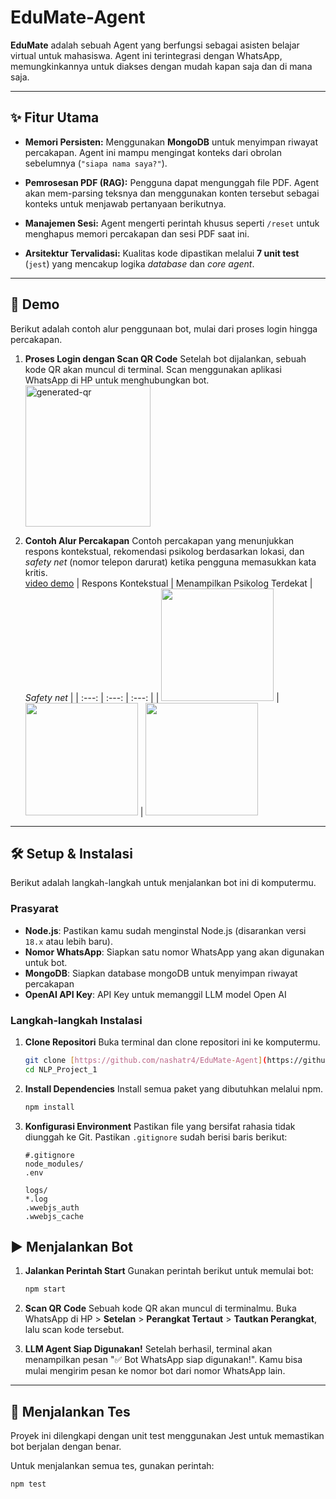 # EduMate-Agent 

**EduMate** adalah sebuah Agent yang berfungsi sebagai asisten belajar virtual untuk mahasiswa. Agent ini terintegrasi dengan WhatsApp, memungkinkannya untuk diakses dengan mudah kapan saja dan di mana saja.

---

## ✨ Fitur Utama

* **Memori Persisten:** Menggunakan **MongoDB** untuk menyimpan riwayat percakapan. Agent ini mampu mengingat konteks dari obrolan sebelumnya (`"siapa nama saya?"`).

* **Pemrosesan PDF (RAG):** Pengguna dapat mengunggah file PDF. Agent akan mem-parsing teksnya dan menggunakan konten tersebut sebagai konteks untuk menjawab pertanyaan berikutnya.

* **Manajemen Sesi:** Agent mengerti perintah khusus seperti `/reset` untuk menghapus memori percakapan dan sesi PDF saat ini.

* **Arsitektur Tervalidasi:** Kualitas kode dipastikan melalui **7 unit test** (`jest`) yang mencakup logika *database* dan *core agent*.

---

## 🚀 Demo

Berikut adalah contoh alur penggunaan bot, mulai dari proses login hingga percakapan.

1.  **Proses Login dengan Scan QR Code**
    Setelah bot dijalankan, sebuah kode QR akan muncul di terminal. Scan menggunakan aplikasi WhatsApp di HP untuk menghubungkan bot.
    <br><img width="200" height="226" alt="generated-qr" src="https://github.com/user-attachments/assets/1ffd7ae3-dd36-4327-b7b6-7e8d64017db3" />


3.  **Contoh Alur Percakapan**
    Contoh percakapan yang menunjukkan respons kontekstual, rekomendasi psikolog berdasarkan lokasi, dan *safety net* (nomor telepon darurat) ketika pengguna memasukkan kata kritis.
    <br> [video demo](https://drive.google.com/file/d/1Zk3pyYTgMhbE3CgHik4KuwdyZ3RP0woN/view?usp=sharing)
    | Respons Kontekstual | Menampilkan Psikolog Terdekat | *Safety net* |
    | :---: | :---: | :---: |
    | <img src="https://github.com/user-attachments/assets/2ee22113-4c32-424d-91c7-b9ef7eb02121" width="180"> | <img src="https://github.com/user-attachments/assets/ed44d13c-41bd-41ca-83b7-e981a26304a1" width="180"> | <img src="https://github.com/user-attachments/assets/82b6cfb5-2c29-4371-ad17-bcad46708289" width="180">
    

---

## 🛠️ Setup & Instalasi

Berikut adalah langkah-langkah untuk menjalankan bot ini di komputermu.

### **Prasyarat**

* **Node.js**: Pastikan kamu sudah menginstal Node.js (disarankan versi `18.x` atau lebih baru).
* **Nomor WhatsApp**: Siapkan satu nomor WhatsApp yang akan digunakan untuk bot.
* **MongoDB**: Siapkan database mongoDB untuk menyimpan riwayat percakapan
* **OpenAI API Key**: API Key untuk memanggil LLM model Open AI

### **Langkah-langkah Instalasi**

1.  **Clone Repositori**
    Buka terminal dan clone repositori ini ke komputermu.
    ```bash
    git clone [https://github.com/nashatr4/EduMate-Agent](https://github.com/nashatr4/EduMate-Agent)
    cd NLP_Project_1
    ```

2.  **Install Dependencies**
    Install semua paket yang dibutuhkan melalui npm.
    ```bash
    npm install
    ```

3.  **Konfigurasi Environment**
    Pastikan file yang bersifat rahasia tidak diunggah ke Git. Pastikan `.gitignore` sudah berisi baris berikut:
    ```.gitignore
    #.gitignore
    node_modules/
    .env

    logs/
    *.log
    .wwebjs_auth
    .wwebjs_cache
    ```

## ▶️ Menjalankan Bot

1.  **Jalankan Perintah Start**
    Gunakan perintah berikut untuk memulai bot:
    ```bash
    npm start
    ```

2.  **Scan QR Code**
    Sebuah kode QR akan muncul di terminalmu. Buka WhatsApp di HP > **Setelan** > **Perangkat Tertaut** > **Tautkan Perangkat**, lalu scan kode tersebut.

3.  **LLM Agent Siap Digunakan!**
    Setelah berhasil, terminal akan menampilkan pesan "✅ Bot WhatsApp siap digunakan!". Kamu bisa mulai mengirim pesan ke nomor bot dari nomor WhatsApp lain.

---

## 🧪 Menjalankan Tes

Proyek ini dilengkapi dengan unit test menggunakan Jest untuk memastikan bot berjalan dengan benar.

Untuk menjalankan semua tes, gunakan perintah:
```bash
npm test
